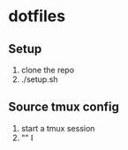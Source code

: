 # dotfiles

## Setup

1. clone the repo
2. ./setup.sh

## Source tmux config

1. start a tmux session
2. "<C-b>" I

